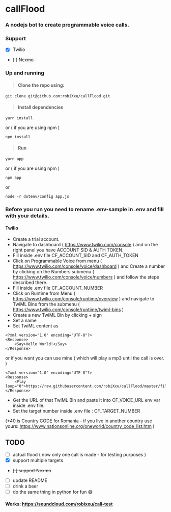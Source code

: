# callFlood

### A nodejs bot to create programmable voice calls.

### Support

- [x] Twilio
- ~~[ ] Nexmo~~

### Up and running 

> #### Clone the repo using:
```
git clone git@github.com:robiXxu/callFlood.git
```

> #### Install dependencies
```
yarn install
```
or ( if you are using npm )
```
npm install
```

> #### Run
```
yarn app
```
or ( if you are using npm )
```
npm app
```
or 
```
node -r dotenv/config app.js
```


### Before you run you need to rename .env-sample in .env and fill with your details.

#### Twilio

- Create a trial account. 
- Navigate to dashboard ( https://www.twilio.com/console ) and on the right panel you have ACCOUNT SID & AUTH TOKEN.
- Fill inside .env file CF_ACCOUNT_SID and CF_AUTH_TOKEN
- Click on Programmable Voice from menu ( https://www.twilio.com/console/voice/dashboard ) and Create a number by clicking on the Numbers submenu ( https://www.twilio.com/console/voice/numbers ) and follow the steps described there.
- Fill inside .env file CF_ACCOUNT_NUMBER
- Click on Runtime from Menu ( https://www.twilio.com/console/runtime/overview ) and navigate to TwiML Bins from the submenu ( https://www.twilio.com/console/runtime/twiml-bins )
- Create a new TwiML Bin by clicking + sign 
- Set a name 
- Set TwiML content as 
```
<?xml version="1.0" encoding="UTF-8"?>
<Response>
    <Say>Hello World!</Say>
</Response>
```
or if you want you can use mine ( which will play a mp3 until the call is over. )
```
<?xml version="1.0" encoding="UTF-8"?>
<Response>
    <Play loop="0">https://raw.githubusercontent.com/robiXxu/callFlood/master/files/muepsd.mp3</Play>
</Response>
```
- Get the URL of that TwiML Bin and paste it into CF_VOICE_URL env var inside .env file.
- Set the target number inside .env file : CF_TARGET_NUMBER

(+40 is Country CODE for Romania - if you live in another country use yours: https://www.nationsonline.org/oneworld/country_code_list.htm )


## TODO
- [ ] actual flood ( now only one call is made - for testing purposes )
- [x] support multiple targets
- ~~[ ] support Nexmo~~
- [ ] update README
- [ ] drink a beer 
- [ ] do the same thing in python for fun 😅

#### Works: https://soundcloud.com/robixxu/call-test